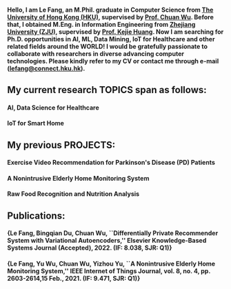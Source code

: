 #### Hello, I am Le Fang, an M.Phil. graduate in Computer Science from [The University of Hong Kong (HKU)](https://www.hku.hk/), supervised by [Prof. Chuan Wu](https://i.cs.hku.hk/~cwu/index.html). Before that, I obtained M.Eng. in Information Engineering from [Zhejiang University (ZJU)](https://www.zju.edu.cn/english/), supervised by [Prof. Kejie Huang](https://person.zju.edu.cn/en/huangkejie). Now I am searching for Ph.D. opportunities in  AI, ML, Data Mining, IoT for Healthcare and other related fields around the WORLD! I would be gratefully passionate to collaborate with researchers in diverse advancing computer technologies. Please kindly refer to my CV  or contact me through e-mail (lefang@connect.hku.hk).

## My current research TOPICS span as follows:
#### AI, Data Science for Healthcare
#### IoT for Smart Home

## My previous PROJECTS:
#### Exercise Video Recommendation for Parkinson's Disease (PD) Patients
#### A Nonintrusive Elderly Home Monitoring System
#### Raw Food Recognition and Nutrition Analysis


## Publications:
#### {Le Fang, Bingqian Du, Chuan Wu, ``Differentially Private Recommender System with Variational Autoencoders,'' Elsevier Knowledge-Based Systems Journal (Accepted), 2022.  (IF: 8.038, SJR: Q1)}

#### {Le Fang, Yu Wu, Chuan Wu, Yizhou Yu, ``A Nonintrusive Elderly Home Monitoring System,'' IEEE Internet of Things Journal, vol. 8, no. 4, pp. 2603-2614,15 Feb., 2021. (IF: 9.471, SJR: Q1)}
